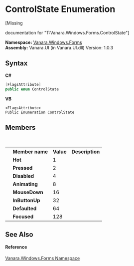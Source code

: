 # ControlState Enumeration
 

\[Missing <summary> documentation for "T:Vanara.Windows.Forms.ControlState"\]

**Namespace:**&nbsp;<a href="c580cf52-4028-70db-28d0-f9b1abc03861">Vanara.Windows.Forms</a><br />**Assembly:**&nbsp;Vanara.UI (in Vanara.UI.dll) Version: 1.0.3

## Syntax

**C#**<br />
``` C#
[FlagsAttribute]
public enum ControlState
```

**VB**<br />
``` VB
<FlagsAttribute>
Public Enumeration ControlState
```


## Members
&nbsp;<table><tr><th></th><th>Member name</th><th>Value</th><th>Description</th></tr><tr><td /><td target="F:Vanara.Windows.Forms.ControlState.Hot">**Hot**</td><td>1</td><td /></tr><tr><td /><td target="F:Vanara.Windows.Forms.ControlState.Pressed">**Pressed**</td><td>2</td><td /></tr><tr><td /><td target="F:Vanara.Windows.Forms.ControlState.Disabled">**Disabled**</td><td>4</td><td /></tr><tr><td /><td target="F:Vanara.Windows.Forms.ControlState.Animating">**Animating**</td><td>8</td><td /></tr><tr><td /><td target="F:Vanara.Windows.Forms.ControlState.MouseDown">**MouseDown**</td><td>16</td><td /></tr><tr><td /><td target="F:Vanara.Windows.Forms.ControlState.InButtonUp">**InButtonUp**</td><td>32</td><td /></tr><tr><td /><td target="F:Vanara.Windows.Forms.ControlState.Defaulted">**Defaulted**</td><td>64</td><td /></tr><tr><td /><td target="F:Vanara.Windows.Forms.ControlState.Focused">**Focused**</td><td>128</td><td /></tr></table>

## See Also


#### Reference
<a href="c580cf52-4028-70db-28d0-f9b1abc03861">Vanara.Windows.Forms Namespace</a><br />